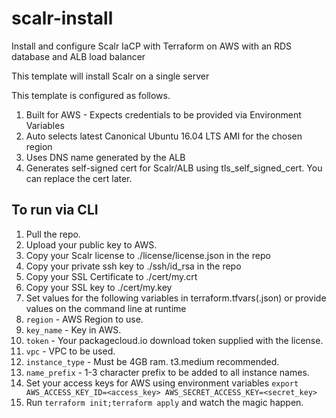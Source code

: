 # scalr-install
Install and configure Scalr IaCP with Terraform on AWS with an RDS database and ALB load balancer

This template will install Scalr on a single server

This template is configured as follows.

1. Built for AWS - Expects credentials to be provided via Environment Variables
2. Auto selects latest Canonical Ubuntu 16.04 LTS AMI for the chosen region
3. Uses DNS name generated by the ALB
4. Generates self-signed cert for Scalr/ALB using tls_self_signed_cert. You can replace the cert later.

## To run via CLI

1. Pull the repo.
1. Upload your public key to AWS.
1. Copy your Scalr license to ./license/license.json in the repo
1. Copy your private ssh key to ./ssh/id_rsa in the repo
1. Copy your SSL Certificate to ./cert/my.crt
1. Copy your SSL key to ./cert/my.key
1. Set values for the following variables in terraform.tfvars(.json) or provide values on the command line at runtime
1. `region` - AWS Region to use.
1. `key_name` - Key in AWS.
1. `token` - Your packagecloud.io download token supplied with the license.
1. `vpc` - VPC to be used.
1. `instance_type` - Must be 4GB ram. t3.medium recommended.
1. `name_prefix` - 1-3 character prefix to be added to all instance names.
1. Set your access keys for AWS using environment variables `export AWS_ACCESS_KEY_ID=<access_key> AWS_SECRET_ACCESS_KEY=<secret_key>`
1. Run `terraform init;terraform apply` and watch the magic happen.

